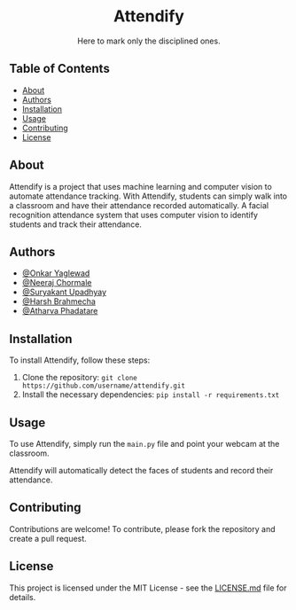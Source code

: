 <h1 align="center">Attendify</h1>

<p align="center">Here to mark only the disciplined ones.</p>

## Table of Contents

- [About](#about)
- [Authors](#authors)
- [Installation](#installation)
- [Usage](#usage)
- [Contributing](#contributing)
- [License](#license)

## About

Attendify is a project that uses machine learning and computer vision to automate attendance tracking. With Attendify, students can simply walk into a classroom and have their attendance recorded automatically. A facial recognition attendance system that uses computer vision to identify students and track their attendance.

## Authors

- [@Onkar Yaglewad](https://github.com/yaglewad-onkar)
- [@Neeraj Chormale](https://github.com/Zor0000)
- [@Suryakant Upadhyay](https://github.com/GivenBY)
- [@Harsh Brahmecha](https://github.com/harsh8266?tab=followers)
- [@Atharva Phadatare](https://github.com/Atharva302)


## Installation

To install Attendify, follow these steps:

1. Clone the repository: `git clone https://github.com/username/attendify.git`
2. Install the necessary dependencies: `pip install -r requirements.txt`

## Usage

To use Attendify, simply run the `main.py` file and point your webcam at the classroom.

Attendify will automatically detect the faces of students and record their attendance.

## Contributing

Contributions are welcome! To contribute, please fork the repository and create a pull request.

## License

This project is licensed under the MIT License - see the [LICENSE.md](LICENSE) file for details.

